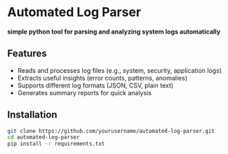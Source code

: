 # Automated Log Parser  

**simple python tool for parsing and analyzing system logs automatically**  

## Features  
- Reads and processes log files (e.g., system, security, application logs)  
- Extracts useful insights (error counts, patterns, anomalies)  
- Supports different log formats (JSON, CSV, plain text)  
- Generates summary reports for quick analysis  

## Installation  

```bash
git clone https://github.com/yourusername/automated-log-parser.git
cd automated-log-parser
pip install -r requirements.txt
